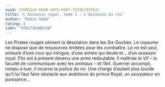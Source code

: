 ```yaml
---
uuid: 1fb831e2-b6d0-44fb-b66f-7529b79f452c
title: "L'Assassin royal, tome 2 : L'Assassin du roi"
author: "Robin Hobb"
rating: 8
isbn: "9782756406138"
---
```


Les Pirates rouges sèment la désolation dans les Six-Duchés. Le royaume ne dispose que de ressources limitées pour les combattre. Le roi est seul, entouré d’une cour qui intrigue, d’une armée qui doute et... d’un assassin royal. Fitz est à présent devenu une arme redoutable. Il maîtrise le Vif – la faculté de communiquer avec les animaux – et l’Art. Guerrier accompli, rompu à tuer, il incarne la justice du roi. Une charge d’autant plus lourde qu’il lui faut faire obstacle aux ambitions du prince Royal, un usurpateur en puissance...